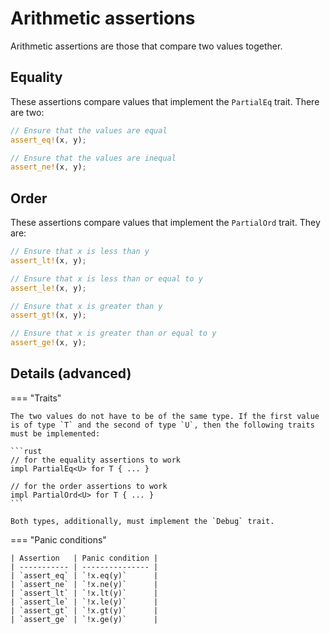<!--
Copyright (c) 2023 Sophie Katz

This file is part of test ur code XD.

test ur code XD is free software: you can redistribute it and/or modify it under the terms of the
GNU General Public License as published by the Free Software Foundation, either version 3 of the
License, or (at your option) any later version.

test ur code XD is distributed in the hope that it will be useful, but WITHOUT ANY WARRANTY; without
even the implied warranty of MERCHANTABILITY or FITNESS FOR A PARTICULAR PURPOSE. See the GNU
General Public License for more details.

You should have received a copy of the GNU General Public License along with test ur code XD. If
not, see <https://www.gnu.org/licenses/>.
-->

# Arithmetic assertions

Arithmetic assertions are those that compare two values together.

## Equality

These assertions compare values that implement the `PartialEq` trait. There are two:

```rust
// Ensure that the values are equal
assert_eq!(x, y);

// Ensure that the values are inequal
assert_ne!(x, y);
```

## Order

These assertions compare values that implement the `PartialOrd` trait. They are:

```rust
// Ensure that x is less than y
assert_lt!(x, y);

// Ensure that x is less than or equal to y
assert_le!(x, y);

// Ensure that x is greater than y
assert_gt!(x, y);

// Ensure that x is greater than or equal to y
assert_ge!(x, y);
```

## Details (advanced)

=== "Traits"

    The two values do not have to be of the same type. If the first value is of type `T` and the second of type `U`, then the following traits must be implemented:

    ```rust
    // for the equality assertions to work
    impl PartialEq<U> for T { ... }

    // for the order assertions to work
    impl PartialOrd<U> for T { ... }
    ```

    Both types, additionally, must implement the `Debug` trait.

=== "Panic conditions"

    | Assertion   | Panic condition |
    | ----------- | --------------- |
    | `assert_eq` | `!x.eq(y)`      |
    | `assert_ne` | `!x.ne(y)`      |
    | `assert_lt` | `!x.lt(y)`      |
    | `assert_le` | `!x.le(y)`      |
    | `assert_gt` | `!x.gt(y)`      |
    | `assert_ge` | `!x.ge(y)`      |
